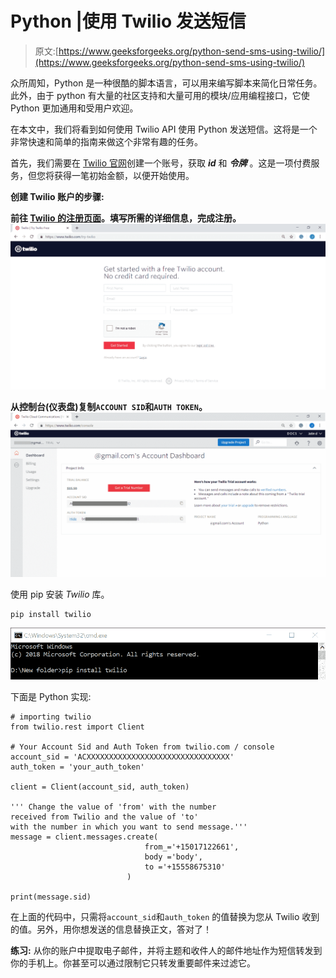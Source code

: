 # Python |使用 Twilio 发送短信

> 原文:[https://www.geeksforgeeks.org/python-send-sms-using-twilio/](https://www.geeksforgeeks.org/python-send-sms-using-twilio/)

众所周知，Python 是一种很酷的脚本语言，可以用来编写脚本来简化日常任务。此外，由于 python 有大量的社区支持和大量可用的模块/应用编程接口，它使 Python 更加通用和受用户欢迎。

在本文中，我们将看到如何使用 Twilio API 使用 Python 发送短信。这将是一个非常快速和简单的指南来做这个非常有趣的任务。

首先，我们需要在 [Twilio 官网](https://www.twilio.com)创建一个账号，获取 ***id*** 和 ***令牌*** 。这是一项付费服务，但您将获得一笔初始金额，以便开始使用。

**创建 Twilio 账户的步骤:**

**前往 [Twilio 的注册页面](https://www.twilio.com/try-twilio)。填写所需的详细信息，完成注册。**
![Twilio registration page](img/3d62806974ff8c3ff4ea7be90c9f5999.png)

**从控制台(仪表盘)复制`ACCOUNT SID`和`AUTH TOKEN`。**
![Twilio console](img/a7128351e197d4bff81bae5645ecab16.png)

使用 pip 安装 *Twilio* 库。

```
pip install twilio
```

![](img/1056f7b87d977ac69c288e4bc64aa14d.png)

下面是 Python 实现:

```
# importing twilio
from twilio.rest import Client

# Your Account Sid and Auth Token from twilio.com / console
account_sid = 'ACXXXXXXXXXXXXXXXXXXXXXXXXXXXXXXXX'
auth_token = 'your_auth_token'

client = Client(account_sid, auth_token)

''' Change the value of 'from' with the number 
received from Twilio and the value of 'to'
with the number in which you want to send message.'''
message = client.messages.create(
                              from_='+15017122661',
                              body ='body',
                              to ='+15558675310'
                          )

print(message.sid)
```

在上面的代码中，只需将`account_sid`和`auth_token` 的值替换为您从 Twilio 收到的值。另外，用你想发送的信息替换正文，答对了！

**练习:**
从你的账户中提取电子邮件，并将主题和收件人的邮件地址作为短信转发到你的手机上。你甚至可以通过限制它只转发重要邮件来过滤它。
